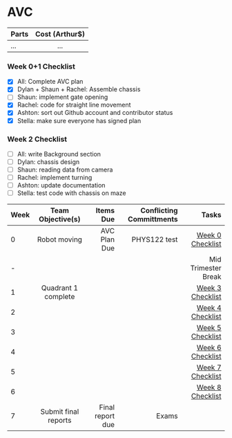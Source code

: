 # AVC

| Parts  | Cost (Arthur$)  |
| :------------ |:---------------:| 
| ...      | ... |

### Week 0+1 Checklist
- [x] All: Complete AVC plan
- [x] Dylan + Shaun + Rachel: Assemble chassis
- [ ] Shaun: implement gate opening
- [x] Rachel: code for straight line movement
- [x] Ashton: sort out Github account and contributor status
- [x] Stella: make sure everyone has signed plan

### Week 2 Checklist
- [ ] All: write Background section
- [ ] Dylan: chassis design
- [ ] Shaun: reading data from camera
- [ ] Rachel: implement turning
- [ ] Ashton: update documentation
- [ ] Stella: test code with chassis on maze

| Week  | Team Objective(s)  | Items Due | Conflicting Committments | Tasks |
| :------------ |:---------------:| ------: | ------: | ------: |
| 0   | Robot moving | AVC Plan Due | PHYS122 test | [Week 0 Checklist](#week-1-checklist) |
| -   |  |  | | Mid Trimester Break|
| 1   | Quadrant 1 complete |  | | [Week 3 Checklist](#week-1-checklist) |
| 2   |                     |  | | [Week 4 Checklist](#week-2-checklist) |
| 3   |                     |  | | [Week 5 Checklist](#week-3-checklist) |
| 4   |                     |  | | [Week 6 Checklist](#week-4-checklist) |
| 5   |                     |  | | [Week 7 Checklist](#week-5-checklist) |
| 6   |                     |  | | [Week 8 Checklist](#week-6-checklist) |
| 7   | Submit final reports | Final report due | Exams | |
